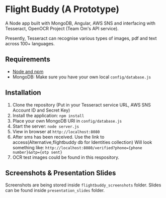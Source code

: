 # Flight Buddy (A Prototype)

A Node app built with MongoDB, Angular, AWS SNS and interfacing with Tesseract, OpenOCR Project (Team Om's API service). 

Presently, Tesseract can recognise various types of images, pdf and text across 100+ languages.


## Requirements

- [Node and npm](http://nodejs.org)
- MongoDB: Make sure you have your own local  `config/database.js`

## Installation

1. Clone the repository (Put in your Tesseract service URL, AWS SNS Account ID and Secret Key)
2. Install the application: `npm install`
3. Place your own MongoDB URI in `config/database.js`
3. Start the server: `node server.js`
4. View in browser at `http://localhost:8080`
5. After sms has been received. Use the link to access(Alternative,flightbuddy db for Identities collection)
   Will look something like:  `http://localhost:8080/verified?phone={phone number}&otp={otp sent}` 
6. OCR test images could be found in this respository.

## Screenshots & Presentation Slides

Screenshots are being stored inside `flightbuddy_screenshots` folder.
Slides can be found inside `presentation_slides` folder.
